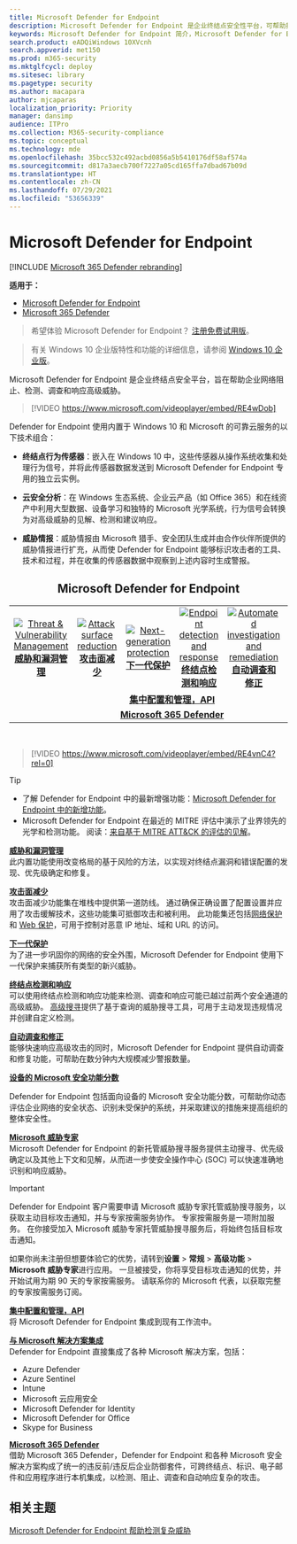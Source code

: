 ```yaml
---
title: Microsoft Defender for Endpoint
description: Microsoft Defender for Endpoint 是企业终结点安全性平台，可帮助抵御高级持久性威胁。
keywords: Microsoft Defender for Endpoint 简介，Microsoft Defender for Endpoint 简介，网络安全，高级持久性威胁，企业安全性，计算机行为传感器，云安全性，分析，威胁智能，攻击面减少，下一代保护，自动调查和修复，Microsoft 威胁专家，安全分数，高级搜寻，Microsoft 365 Defender，网络威胁搜寻
search.product: eADQiWindows 10XVcnh
search.appverid: met150
ms.prod: m365-security
ms.mktglfcycl: deploy
ms.sitesec: library
ms.pagetype: security
ms.author: macapara
author: mjcaparas
localization_priority: Priority
manager: dansimp
audience: ITPro
ms.collection: M365-security-compliance
ms.topic: conceptual
ms.technology: mde
ms.openlocfilehash: 35bcc532c492acbd0856a5b5410176df58af574a
ms.sourcegitcommit: d817a3aecb700f7227a05cd165ffa7dbad67b09d
ms.translationtype: HT
ms.contentlocale: zh-CN
ms.lasthandoff: 07/29/2021
ms.locfileid: "53656339"
---
```

# <a name="microsoft-defender-for-endpoint"></a>Microsoft Defender for Endpoint

[!INCLUDE [Microsoft 365 Defender rebranding](../../includes/microsoft-defender.md)]

**适用于：**
- [Microsoft Defender for Endpoint](https://go.microsoft.com/fwlink/p/?linkid=2154037)
- [Microsoft 365 Defender](https://go.microsoft.com/fwlink/?linkid=2118804)

> 希望体验 Microsoft Defender for Endpoint？ [注册免费试用版](https://signup.microsoft.com/create-account/signup?products=7f379fee-c4f9-4278-b0a1-e4c8c2fcdf7e&ru=https://aka.ms/MDEp2OpenTrial?ocid=docs-wdatp-exposedapis-abovefoldlink)。

> 有关 Windows 10 企业版特性和功能的详细信息，请参阅 [Windows 10 企业版](https://www.microsoft.com/WindowsForBusiness/buy)。

Microsoft Defender for Endpoint 是企业终结点安全平台，旨在帮助企业网络阻止、检测、调查和响应高级威胁。
<p></p>

>[!VIDEO https://www.microsoft.com/videoplayer/embed/RE4wDob]

Defender for Endpoint 使用内置于 Windows 10 和 Microsoft 的可靠云服务的以下技术组合：

-   **终结点行为传感器**：嵌入在 Windows 10 中，这些传感器从操作系统收集和处理行为信号，并将此传感器数据发送到 Microsoft Defender for Endpoint 专用的独立云实例。


-   **云安全分析**：在 Windows 生态系统、企业云产品（如 Office 365）和在线资产中利用大型数据、设备学习和独特的 Microsoft 光学系统，行为信号会转换为对高级威胁的见解、检测和建议响应。

-   **威胁情报**：威胁情报由 Microsoft 猎手、安全团队生成并由合作伙伴所提供的威胁情报进行扩充，从而使 Defender for Endpoint 能够标识攻击者的工具、技术和过程，并在收集的传感器数据中观察到上述内容时生成警报。

<center><h2>Microsoft Defender for Endpoint</center></h2>
<table>
<tr>
<td><a href="#tvm"><center><img src="images/TVM_icon.png" alt="Threat & Vulnerability Management"> <br><b>威胁和漏洞管理</b></center></a></td>
<td><a href="#asr"><center><img src="images/asr-icon.png" alt="Attack surface reduction"><br><b>攻击面减少</b></center></a></td>
<td><center><a href="#ngp"><img src="images/ngp-icon.png" alt="Next-generation protection"><br> <b>下一代保护</b></a></center></td>
<td><center><a href="#edr"><img src="images/edr-icon.png" alt="Endpoint detection and response"><br> <b>终结点检测和响应</b></a></center></td>
<td><center><a href="#ai"><img src="images/air-icon.png" alt="Automated investigation and remediation"><br> <b>自动调查和修正</b></a></center></td>
<td><center><a href="#mte"><img src="images/mte-icon.png" alt="Microsoft Threat Experts"><br> <b>Microsoft 威胁专家</b></a></center></td>
</tr>
<tr>
<td colspan="7">
<a href="#apis"><center><b>集中配置和管理，API</a></b></center></td>
</tr>
<tr>
<td colspan="7"><a href="#mtp"><center><b>Microsoft 365 Defender</a></center></b></td>
</tr>
</table>
<br>

<p></p>

>[!VIDEO https://www.microsoft.com/videoplayer/embed/RE4vnC4?rel=0] 

> [!TIP]
> - 了解 Defender for Endpoint 中的最新增强功能：[Microsoft Defender for Endpoint 中的新增功能](whats-new-in-microsoft-defender-atp.md)。
> - Microsoft Defender for Endpoint 在最近的 MITRE 评估中演示了业界领先的光学和检测功能。 阅读：[来自基于 MITRE ATT&CK 的评估的见解](https://cloudblogs.microsoft.com/microsoftsecure/2018/12/03/insights-from-the-mitre-attack-based-evaluation-of-windows-defender-atp/)。

<a name="tvm"></a>

**[威胁和漏洞管理](next-gen-threat-and-vuln-mgt.md)**<br>
此内置功能使用改变格局的基于风险的方法，以实现对终结点漏洞和错误配置的发现、优先级确定和修复。 

<a name="asr"></a>

**[攻击面减少](overview-attack-surface-reduction.md)**<br>
攻击面减少功能集在堆栈中提供第一道防线。 通过确保正确设置了配置设置并应用了攻击缓解技术，这些功能集可抵御攻击和被利用。 此功能集还包括[网络保护](network-protection.md)和 [Web 保护](web-protection-overview.md)，可用于控制对恶意 IP 地址、域和 URL 的访问。 

<a name="ngp"></a>

**[下一代保护](next-generation-protection.md)**<br>
为了进一步巩固你的网络的安全外围，Microsoft Defender for Endpoint 使用下一代保护来捕获所有类型的新兴威胁。

<a name="edr"></a>

**[终结点检测和响应](overview-endpoint-detection-response.md)**<br>
可以使用终结点检测和响应功能来检测、调查和响应可能已越过前两个安全通道的高级威胁。 [高级搜寻](advanced-hunting-overview.md)提供了基于查询的威胁搜寻工具，可用于主动发现违规情况并创建自定义检测。

<a name="ai"></a>

**[自动调查和修正](automated-investigations.md)**<br>
能够快速响应高级攻击的同时，Microsoft Defender for Endpoint 提供自动调查和修复功能，可帮助在数分钟内大规模减少警报数量。 

<a name="ss"></a>

**[设备的 Microsoft 安全功能分数](tvm-microsoft-secure-score-devices.md)**<br>

Defender for Endpoint 包括面向设备的 Microsoft 安全功能分数，可帮助你动态评估企业网络的安全状态、识别未受保护的系统，并采取建议的措施来提高组织的整体安全性。

<a name="mte"></a>

**[Microsoft 威胁专家](microsoft-threat-experts.md)**<br>
Microsoft Defender for Endpoint 的新托管威胁搜寻服务提供主动搜寻、优先级确定以及其他上下文和见解，从而进一步使安全操作中心 (SOC) 可以快速准确地识别和响应威胁。

>[!IMPORTANT]
>Defender for Endpoint 客户需要申请 Microsoft 威胁专家托管威胁搜寻服务，以获取主动目标攻击通知，并与专家按需服务协作。 专家按需服务是一项附加服务。 在你接受加入 Microsoft 威胁专家托管威胁搜寻服务后，将始终包括目标攻击通知。<p>
><p>如果你尚未注册但想要体验它的优势，请转到<b>设置</b> > <b>常规</b> > <b>高级功能</b> > <b>Microsoft 威胁专家</b>进行应用。 一旦被接受，你将享受目标攻击通知的优势，并开始试用为期 90 天的专家按需服务。 请联系你的 Microsoft 代表，以获取完整的专家按需服务订阅。

<a name="apis"></a>

**[集中配置和管理，API](management-apis.md)**<br>
将 Microsoft Defender for Endpoint 集成到现有工作流中。

<a name="mtp"></a>

**[与 Microsoft 解决方案集成](threat-protection-integration.md)** <br>
Defender for Endpoint 直接集成了各种 Microsoft 解决方案，包括：
- Azure Defender
- Azure Sentinel
- Intune
- Microsoft 云应用安全
- Microsoft Defender for Identity
- Microsoft Defender for Office
- Skype for Business

**[Microsoft 365 Defender](/microsoft-365/security/defender/microsoft-threat-protection)**<br>
借助 Microsoft 365 Defender，Defender for Endpoint 和各种 Microsoft 安全解决方案构成了统一的违反前/违反后企业防御套件，可跨终结点、标识、电子邮件和应用程序进行本机集成，以检测、阻止、调查和自动响应复杂的攻击。


## <a name="related-topic"></a>相关主题
[Microsoft Defender for Endpoint 帮助检测复杂威胁](https://www.microsoft.com/itshowcase/microsoft-defender-atps-antivirus-capabilities-boost-malware-protection)
